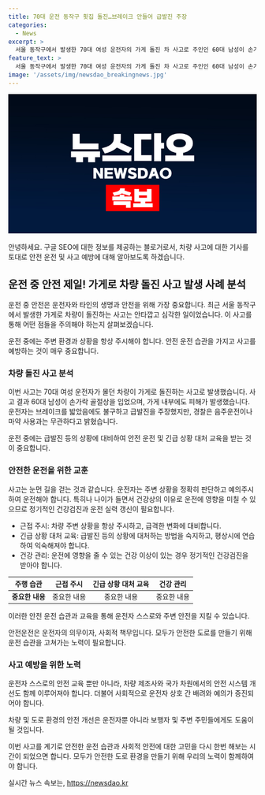 ```yaml
---
title: 70대 운전 동작구 횟집 돌진…브레이크 안들어 급발진 주장
categories:
  - News
excerpt: >
  서울 동작구에서 발생한 70대 여성 운전자의 가게 돌진 차 사고로 주인인 60대 남성이 손가락 골절상을 입었으나 생명에는 지장이 없는 것으로 확인됐다. A씨는 브레이크를 밟았으나 듣지 않았다며 급발진을 주장했고, 경찰은 마약이나 음주운전을 한 증거가 없다고 밝혔다. 중상이나 사망 사고가 아니라 형사 처분은 하지 않을 예정이며 보험 처리될 예정이라고 전했다.
feature_text: >
  서울 동작구에서 발생한 70대 여성 운전자의 가게 돌진 차 사고로 주인인 60대 남성이 손가락 골절상을 입었으나 생명에는 지장이 없는 것으로 확인됐다. A씨는 브레이크를 밟았으나 듣지 않았다며 급발진을 주장했고, 경찰은 마약이나 음주운전을 한 증거가 없다고 밝혔다. 중상이나 사망 사고가 아니라 형사 처분은 하지 않을 예정이며 보험 처리될 예정이라고 전했다.
image: '/assets/img/newsdao_breakingnews.jpg'
---
```


<p><img src="/assets/img/newsdao_breakingnews.jpg" alt="koreaapp 속보" /></p>

<p>안녕하세요. 구글 SEO에 대한 정보를 제공하는 블로거로서, 차량 사고에 대한 기사를 토대로 안전 운전 및 사고 예방에 대해 알아보도록 하겠습니다.</p>

<h2 data-ke-size="size26">운전 중 안전 제일! 가게로 차량 돌진 사고 발생 사례 분석</h2>

<p>운전 중 안전은 운전자와 타인의 생명과 안전을 위해 가장 중요합니다. 최근 서울 동작구에서 발생한 가게로 차량이 돌진하는 사고는 안타깝고 심각한 일이었습니다. 이 사고를 통해 어떤 점들을 주의해야 하는지 살펴보겠습니다.</p>

<p data-ke-size="size16">운전 중에는 주변 환경과 상황을 항상 주시해야 합니다. 안전 운전 습관을 가지고 사고를 예방하는 것이 매우 중요합니다.</p>

<h3>차량 돌진 사고 분석</h3>

<p>이번 사고는 70대 여성 운전자가 몰던 차량이 가게로 돌진하는 사고로 발생했습니다. 사고 결과 60대 남성이 손가락 골절상을 입었으며, 가게 내부에도 피해가 발생했습니다. 운전자는 브레이크를 밟았음에도 불구하고 급발진을 주장했지만, 경찰은 음주운전이나 마약 사용과는 무관하다고 밝혔습니다.</p>

<p data-ke-size="size16">운전 중에는 급발진 등의 상황에 대비하여 안전 운전 및 긴급 상황 대처 교육을 받는 것이 중요합니다.</p>

<h3>안전한 운전을 위한 교훈</h3>

<p>사고는 눈먼 길을 걷는 것과 같습니다. 운전자는 주변 상황을 정확히 판단하고 예의주시하여 운전해야 합니다. 특히나 나이가 들면서 건강상의 이유로 운전에 영향을 미칠 수 있으므로 정기적인 건강검진과 운전 실력 갱신이 필요합니다.</p>

<ul>
<li>근접 주시: 차량 주변 상황을 항상 주시하고, 급격한 변화에 대비합니다.</li>
<li>긴급 상황 대처 교육: 급발진 등의 상황에 대처하는 방법을 숙지하고, 평상시에 연습하여 익숙해져야 합니다.</li>
<li>건강 관리: 운전에 영향을 줄 수 있는 건강 이상이 있는 경우 정기적인 건강검진을 받아야 합니다.</li>
</ul>

<table>
<thead>
<tr>
<th>주행 습관</th>
<th>근접 주시</th>
<th>긴급 상황 대처 교육</th>
<th>건강 관리</th>
</tr>
</thead>
<tbody>
<tr>
<td style="text-align: center; height: 17px;"><b>중요한 내용</b></td>
<td style="text-align: center; height: 17px;">중요한 내용</td>
<td style="text-align: center; height: 17px;">중요한 내용</td>
<td style="text-align: center; height: 17px;">중요한 내용</td>
</tr>
</tbody>
</table>

<p>이러한 안전 운전 습관과 교육을 통해 운전자 스스로와 주변 안전을 지킬 수 있습니다.</p>

<p data-ke-size="size16">안전운전은 운전자의 의무이자, 사회적 책무입니다. 모두가 안전한 도로를 만들기 위해 운전 습관을 고쳐가는 노력이 필요합니다.</p>

<h3>사고 예방을 위한 노력</h3>

<p>운전자 스스로의 안전 교육 뿐만 아니라, 차량 제조사와 국가 차원에서의 안전 시스템 개선도 함께 이루어져야 합니다. 더불어 사회적으로 운전자 상호 간 배려와 예의가 증진되어야 합니다.</p>

<p data-ke-size="size16">차량 및 도로 환경의 안전 개선은 운전자뿐 아니라 보행자 및 주변 주민들에게도 도움이 될 것입니다.</p>

<p>이번 사고를 계기로 안전한 운전 습관과 사회적 안전에 대한 고민을 다시 한번 해보는 시간이 되었으면 합니다. 모두가 안전한 도로 환경을 만들기 위해 우리의 노력이 함께하여야 합니다.</p>
실시간 뉴스 속보는, <a href="https://newsdao.kr" rel="dofollow">https://newsdao.kr</a>


